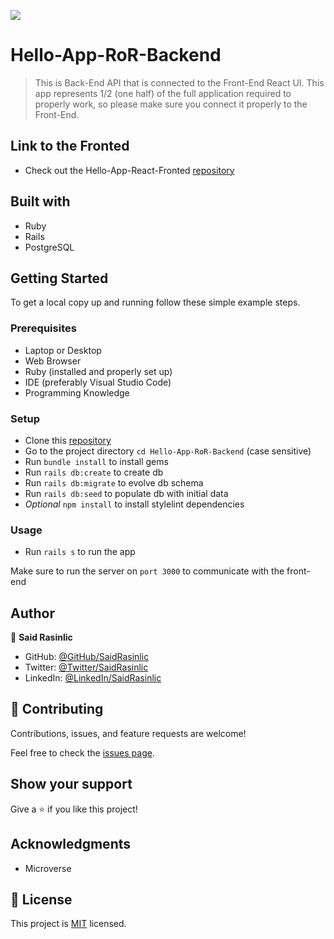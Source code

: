 ![](https://img.shields.io/badge/Microverse-blueviolet)

# Hello-App-RoR-Backend

> This is Back-End API that is connected to the Front-End React UI. This app represents 1/2 (one half) of the full application required to properly work, so please make sure you connect it properly to the Front-End.


## Link to the Fronted

- Check out the Hello-App-React-Fronted [repository](https://github.com/SaidRasinlic/Hello-App-React-Fronted.git)

## Built with

- Ruby
- Rails
- PostgreSQL

## Getting Started

To get a local copy up and running follow these simple example steps.

### Prerequisites

- Laptop or Desktop
- Web Browser
- Ruby (installed and properly set up)
- IDE (preferably Visual Studio Code)
- Programming Knowledge

### Setup

- Clone this [repository](https://github.com/SaidRasinlic/Hello-App-RoR-Backend.git)
- Go to the project directory ```cd Hello-App-RoR-Backend``` (case sensitive)
- Run ```bundle install``` to install gems
- Run ```rails db:create``` to create db
- Run ```rails db:migrate``` to evolve db schema
- Run ```rails db:seed``` to populate db with initial data
- *Optional* ```npm install``` to install stylelint dependencies

### Usage

- Run ```rails s``` to run the app

Make sure to run the server on `port 3000` to communicate with the front-end

## Author

👤 **Said Rasinlic**

- GitHub: [@GitHub/SaidRasinlic](https://github.com/SaidRasinlic)
- Twitter: [@Twitter/SaidRasinlic](https://twitter.com/SaidRasinlic)
- LinkedIn: [@LinkedIn/SaidRasinlic](https://www.linkedin.com/in/SaidRasinlic)

## 🤝 Contributing

Contributions, issues, and feature requests are welcome!

Feel free to check the [issues page](../../issues/).

## Show your support

Give a ⭐️ if you like this project!

## Acknowledgments

- Microverse

## 📝 License

This project is [MIT](./LICENSE) licensed.